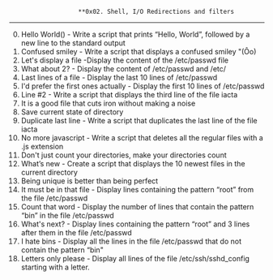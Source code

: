                        **0x02. Shell, I/O Redirections and filters
-------------------------------------------------------------------------------------------
0. Hello World() - Write a script that prints “Hello, World”, followed by a new line to the standard output
1. Confused smiley - Write a script that displays a confused smiley "(Ôo)
2. Let's display a file -Display the content of the /etc/passwd file
3. What about 2? - Display the content of /etc/passwd and /etc/
4. Last lines of a file - Display the last 10 lines of /etc/passwd
5. I'd prefer the first ones actually - Display the first 10 lines of /etc/passwd
6. Line #2 - Write a script that displays the third line of the file iacta
7. It is a good file that cuts iron without making a noise
8. Save current state of directory
9. Duplicate last line - Write a script that duplicates the last line of the file iacta
10. No more javascript - Write a script that deletes all the regular files with a .js extension
11. Don't just count your directories, make your directories count
12. What’s new - Create a script that displays the 10 newest files in the current directory
13. Being unique is better than being perfect
14. It must be in that file - Display lines containing the pattern “root” from the file /etc/passwd
15. Count that word - Display the number of lines that contain the pattern “bin” in the file /etc/passwd
16. What's next? - Display lines containing the pattern “root” and 3 lines after them in the file /etc/passwd
17. I hate bins  - Display all the lines in the file /etc/passwd that do not contain the pattern “bin"
18. Letters only please - Display all lines of the file /etc/ssh/sshd_config starting with a letter.
